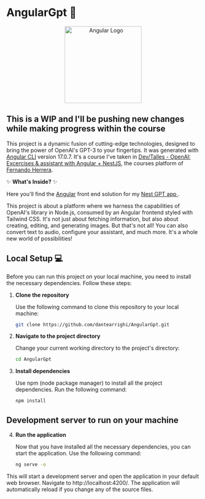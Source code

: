# AngularGpt :rocket:

<p align="center">
  <a href="https://angular.dev/" target="blank"><img src="https://repository-images.githubusercontent.com/24195339/d4194dc2-d880-43f7-960c-ea30e05c6531" width="200" alt="Angular Logo" /></a>
</p>

## This is a WIP and I'll be pushing new changes while making progress within the course

This project is a dynamic fusion of cutting-edge technologies, designed to bring the power of OpenAI's GPT-3 to your fingertips. It was generated with [Angular CLI](https://github.com/angular/angular-cli) version 17.0.7.
It's a course I've taken in [Dev/Talles - OpenAI: Excercises & assistant with Angular + NestJS](https://cursos.devtalles.com/courses/openai-angular-nestjs), the courses platform of [Fernando Herrera](https://fernando-herrera.com).

:sparkles: **What's Inside?** :sparkles:

Here you'll find the [Angular](https://angular.dev) front end solution for my <a href="https://github.com/arrighidante/Nest-Gpt" target="blank"> Nest GPT app </a>.

This project is about a platform where we harness the capabilities of OpenAI's library in Node.js, consumed by an Angular frontend styled with Tailwind CSS. It's not just about fetching information, but also about creating, editing, and generating images. But that's not all! You can also convert text to audio, configure your assistant, and much more. It's a whole new world of possibilities!

## Local Setup :computer:

Before you can run this project on your local machine, you need to install the necessary dependencies. Follow these steps:

1. **Clone the repository**

    Use the following command to clone this repository to your local machine:

    ```bash
    git clone https://github.com/dantearrighi/AngularGpt.git

2. **Navigate to the project directory**

    Change your current working directory to the project's directory:
     ```bash
     cd AngularGpt

3. **Install dependencies**

    Use npm (node package manager) to install all the project dependencies. Run the following command:
    ```bash
    npm install

## Development server to run on your machine

4. **Run the application**

    Now that you have installed all the necessary dependencies, you can start the application. Use the following command:
    ```bash
    ng serve -o
  This will start a development server and open the application in your default web browser. Navigate to http://localhost:4200/. The application will automatically reload if you change any of the source files.
